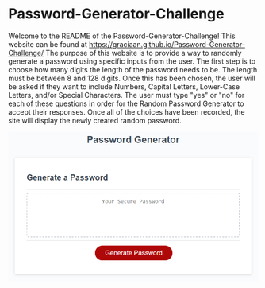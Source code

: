 # Password-Generator-Challenge
Welcome to the README of the Password-Generator-Challenge!
This website can be found at https://graciaan.github.io/Password-Generator-Challenge/
The purpose of this website is to provide a way to randomly generate a password using specific inputs from the user.
The first step is to choose how many digits the length of the password needs to be. The length must be between 8 and 128 digits.
Once this has been chosen, the user will be asked if they want to include Numbers, Capital Letters, Lower-Case Letters, and/or Special Characters.
The user must type "yes" or "no" for each of these questions in order for the Random Password Generator to accept their responses.
Once all of the choices have been recorded, the site will display the newly created random password.

![Screenshot](/Assets/03-javascript-homework-demo.png)